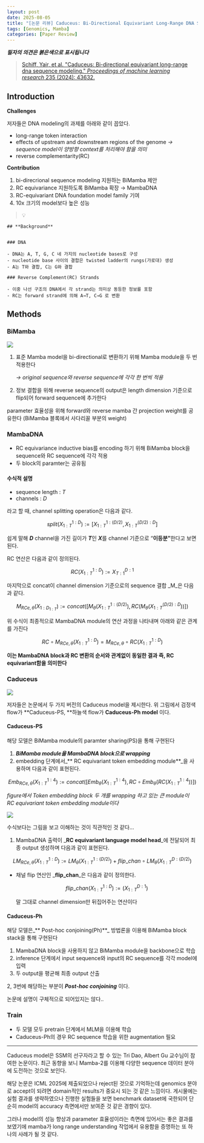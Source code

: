 ```yaml
---
layout: post
date: 2025-08-05
title: "[논문 리뷰] Caduceus: Bi-Directional Equivariant Long-Range DNA Sequence Modeling"
tags: [Genomics, Mamba]
categories: [Paper Review]
---
```


<span class="notion-red">_**필자의 의견은 붉은색으로 표시됩니다**_</span>


> [Schiff, Yair, et al. "Caduceus: Bi-directional equivariant long-range dna sequence modeling." ](https://pmc.ncbi.nlm.nih.gov/articles/PMC12189541/)[_Proceedings of machine learning research_](https://pmc.ncbi.nlm.nih.gov/articles/PMC12189541/)[ 235 (2024): 43632.](https://pmc.ncbi.nlm.nih.gov/articles/PMC12189541/)



## Introduction


**Challenges**


저자들은 DNA modeling의 과제를 아래와 같이 꼽았다.

- long-range token interaction
- effects of upstream and downstream regions of the genome 
_→ sequence model이 양방향 context를 처리해야 함을 의미_
- reverse complementarity(RC)

**Contribution**

1. bi-direcrional sequence modeling 지원하는 BiMamba 제안
1. RC equivariance 지원하도록 BiMamba 확장 → MambaDNA
1. RC-equivariant DNA foundation model family 기여
1. 10x 크기의 model보다 높은 성능

> 💡 


	## **Background**


	### DNA

	- DNA는 A, T, G, C 네 가지의 nucleotide bases로 구성
	- nucleotide base 사이의 결합은 twisted ladder의 rungs(가로대) 생성
	- A는 T와 결합, C는 G와 결합

	### Reverse Complement(RC) Strands

	- 이중 나선 구조의 DNA에서 각 strand는 의미상 동등한 정보를 포함
	- RC는 forward strand에 의해 A→T, C→G 로 변환


## Methods



### BiMamba


![](https://prod-files-secure.s3.us-west-2.amazonaws.com/542b861c-36a8-4051-84e5-8804b6728dba/2c247d59-7815-4980-99f0-8f0d21f445a7/image.png?X-Amz-Algorithm=AWS4-HMAC-SHA256&X-Amz-Content-Sha256=UNSIGNED-PAYLOAD&X-Amz-Credential=ASIAZI2LB4663MP33G7G%2F20250930%2Fus-west-2%2Fs3%2Faws4_request&X-Amz-Date=20250930T220108Z&X-Amz-Expires=3600&X-Amz-Security-Token=IQoJb3JpZ2luX2VjEG4aCXVzLXdlc3QtMiJHMEUCICZel%2BPBM%2BggUvItqPwziP9TuKORKATnRnCD5y4DlOFwAiEAkzqLBPaH8%2FiQxM%2BwLZfetaak5o40l8tv0h5CE5wAuUcqiAQI9%2F%2F%2F%2F%2F%2F%2F%2F%2F%2F%2FARAAGgw2Mzc0MjMxODM4MDUiDH6U3CyZen5zraq2xyrcA4doo35KFaJeWu9YgCGPcgfE9yLxyuhY98NLOa09ZUOfRNDfssgfSrl15eWMJZm1BW3wfTH0ypp8IpAvenNAP8HJ1ioAaAM9niqoL6FUnM1xyHdVtC6t9wfMc05ZXRk62aJQQ3N2NxhLZUvG5p4JwgcB3Z9VCT3Y9s8KCeDYKenm9rD0925H521qnT1fOg2PBRXmt3YD9Fi1bQFCuPkFFRFn7HiUclM14zm50uzTxTZ83G7JKWKcMEvyan%2B%2FHhFbyl5ShhO53g0HXdB8P4pnXv24dM%2FUgVAJRrzaVN80WAXbntcfb0frbagcGi2U2Fli6LqQITMsbwpf5q9euiQmJkGOVYi%2FgUkSZFWwsNWBYUFd5LBeWsTeoaWfODDrfeflHAzBoHbpHPjIgHVwzqlEUPLYICKNWs0hga36MU1WaQQKRFfNL0qk7j5sXGoDT2qxpO7tLk8QLviYM4txsb%2FvzzTzgMuweylCjyQC4DPETRNy5pGKDHZC7ToXHYbATf3aB5LnfernEuwqO9ar1ZgIuOUQJA7NXz0R32McYgVvoIHMz5caknIqi7Jfs%2BFQaw4y3jMIXy1RjjkHu0ZZ%2BeIGvOHGgdfuZhNYcQBMnUQEMLXzsI6i9zg7paBeCD1AMKef8cYGOqUByBKkwQCd7%2BpUcudG3D85Ug1wqM33idgkOvywB0vgz%2BfY%2BXUKkzPGVOdOcfV1Yjni2NwZ44qZGUfGWKn360mui3z0jalZ%2Fnm77jjhxdXaKDGPywTtJ5sGHMYan7CmLfmt0%2Bofvzk5a0eq32kq9%2BnbpFehxUCQa38%2BxU%2FEUp9ApHf86lGn%2BUf30nWe3clYfgwMmvZNss7qtnv%2FI%2FwJBv%2FUBVbjrV8%2F&X-Amz-Signature=6c17fcc4f4d4f5e5f66aba987b3e652ea17ac5cafa25b2d245ebb5e840514310&X-Amz-SignedHeaders=host&x-amz-checksum-mode=ENABLED&x-id=GetObject)

1. 표준 Mamba model을 bi-directional로 변환하기 위해 Mamba module을 두 번 적용한다

	_→ original sequence와 reverse sequence에 각각 한 번씩 적용_

1. 정보 결합을 위해 reverse sequence의 output은 length dimension 기준으로 flip되어 forward sequence에 추가한다

parameter 효율성을 위해 forward와 reverse mamba 간 projection weight를 공유한다 (BiMamba 블록에서 사다리꼴 부분의 weight)



### MambaDNA

- RC equivariance inductive bias를 encoding 하기 위해 BiMamba block을 sequence와 RC sequence에 각각 적용
- 두 block의 paramter는 공유됨


#### 수식적 설명

- sequence length : _T_
- channels : _D_

라고 할 때,  channel splitting operation은 다음과 같다.


$$
split(X^{1:D}_{1:T}):=[X^{1:(D/2)}_{1:T},X^{(D/2):D}_{1:T}]
$$


<span class="notion-red">쉽게 말해 </span><span class="notion-red">_**D**_</span><span class="notion-red"> channel을 가진 길이가 </span><span class="notion-red">_**T**_</span><span class="notion-red">인 </span><span class="notion-red">_**X**_</span><span class="notion-red">를 channel 기준으로 “</span><span class="notion-red">**이등분”**</span><span class="notion-red">한다고 보면 된다.</span>


RC 연산은 다음과 같이 정의된다.


$$
RC(X^{1:D}_{1:T}):=X^{D:1}_{T:1}
$$


마지막으로 concat이 channel dimension 기준으로의 sequence 결합 _M_은 다음과 같다.


$$
M_{RCe,\theta}(X_{1:D_{1:T}}):=concat([M_{\theta}(X^{1:(D/2)}_{1:T}),RC(M_{\theta}(X^{(D/2):D}_{1:T}))])
$$


위 수식이 최종적으로 MambaDNA module의 연산 과정을 나타내며 아래와 같은 관계를 가진다


$$
RC\circ M_{RCe,\theta}(X^{1:D}_{1:T}) = M_{RCe,\theta} \circ RC(X^{1:D}_{1:T})
$$


**이는 MambaDNA block과 RC 변환의 순서와 관계없이 동일한 결과 즉, RC equivariant함을 의미한다**



### Caduceus


![](https://prod-files-secure.s3.us-west-2.amazonaws.com/542b861c-36a8-4051-84e5-8804b6728dba/f94a60d7-8145-473b-aef9-7c68d3ec604a/image.png?X-Amz-Algorithm=AWS4-HMAC-SHA256&X-Amz-Content-Sha256=UNSIGNED-PAYLOAD&X-Amz-Credential=ASIAZI2LB4663MP33G7G%2F20250930%2Fus-west-2%2Fs3%2Faws4_request&X-Amz-Date=20250930T220108Z&X-Amz-Expires=3600&X-Amz-Security-Token=IQoJb3JpZ2luX2VjEG4aCXVzLXdlc3QtMiJHMEUCICZel%2BPBM%2BggUvItqPwziP9TuKORKATnRnCD5y4DlOFwAiEAkzqLBPaH8%2FiQxM%2BwLZfetaak5o40l8tv0h5CE5wAuUcqiAQI9%2F%2F%2F%2F%2F%2F%2F%2F%2F%2F%2FARAAGgw2Mzc0MjMxODM4MDUiDH6U3CyZen5zraq2xyrcA4doo35KFaJeWu9YgCGPcgfE9yLxyuhY98NLOa09ZUOfRNDfssgfSrl15eWMJZm1BW3wfTH0ypp8IpAvenNAP8HJ1ioAaAM9niqoL6FUnM1xyHdVtC6t9wfMc05ZXRk62aJQQ3N2NxhLZUvG5p4JwgcB3Z9VCT3Y9s8KCeDYKenm9rD0925H521qnT1fOg2PBRXmt3YD9Fi1bQFCuPkFFRFn7HiUclM14zm50uzTxTZ83G7JKWKcMEvyan%2B%2FHhFbyl5ShhO53g0HXdB8P4pnXv24dM%2FUgVAJRrzaVN80WAXbntcfb0frbagcGi2U2Fli6LqQITMsbwpf5q9euiQmJkGOVYi%2FgUkSZFWwsNWBYUFd5LBeWsTeoaWfODDrfeflHAzBoHbpHPjIgHVwzqlEUPLYICKNWs0hga36MU1WaQQKRFfNL0qk7j5sXGoDT2qxpO7tLk8QLviYM4txsb%2FvzzTzgMuweylCjyQC4DPETRNy5pGKDHZC7ToXHYbATf3aB5LnfernEuwqO9ar1ZgIuOUQJA7NXz0R32McYgVvoIHMz5caknIqi7Jfs%2BFQaw4y3jMIXy1RjjkHu0ZZ%2BeIGvOHGgdfuZhNYcQBMnUQEMLXzsI6i9zg7paBeCD1AMKef8cYGOqUByBKkwQCd7%2BpUcudG3D85Ug1wqM33idgkOvywB0vgz%2BfY%2BXUKkzPGVOdOcfV1Yjni2NwZ44qZGUfGWKn360mui3z0jalZ%2Fnm77jjhxdXaKDGPywTtJ5sGHMYan7CmLfmt0%2Bofvzk5a0eq32kq9%2BnbpFehxUCQa38%2BxU%2FEUp9ApHf86lGn%2BUf30nWe3clYfgwMmvZNss7qtnv%2FI%2FwJBv%2FUBVbjrV8%2F&X-Amz-Signature=3d0092aa8c03833004e99d3a5b8dfc588226f25dce4408168fb9e6b15c8043cb&X-Amz-SignedHeaders=host&x-amz-checksum-mode=ENABLED&x-id=GetObject)


저자들은 논문에서 두 가지 버전의 Caduceus model을 제시한다. 위 그림에서 검정색 flow가 **Caduceus-PS, **하늘색 flow가 **Caduceus-Ph model** 이다.



#### Caduceus-PS


해당 모델은 BiMamba module의 paramter sharing(PS)을 통해 구현된다

1. _**BiMamba module을 MambaDNA block으로 wrapping**_
1. embedding 단계에서_** RC equivariant token embedding module**_을 사용하며 다음과 같이 표현된다.

$$
Emb_{RCe,\theta}(X^{1:4}_{1:T}):=concat([Emb_{\theta}(X^{1:4}_{1:T}),RC \circ Emb_{\theta}(RC(X^{1:4}_{1:T}))])
$$


_figure에서 Token embedding block 두 개를 wrapping 하고 있는 큰 module이 RC equivariant token embedding module이다_


![](https://prod-files-secure.s3.us-west-2.amazonaws.com/542b861c-36a8-4051-84e5-8804b6728dba/b175e4da-71eb-4e91-8c23-a06dabe673c9/image.png?X-Amz-Algorithm=AWS4-HMAC-SHA256&X-Amz-Content-Sha256=UNSIGNED-PAYLOAD&X-Amz-Credential=ASIAZI2LB4663MP33G7G%2F20250930%2Fus-west-2%2Fs3%2Faws4_request&X-Amz-Date=20250930T220108Z&X-Amz-Expires=3600&X-Amz-Security-Token=IQoJb3JpZ2luX2VjEG4aCXVzLXdlc3QtMiJHMEUCICZel%2BPBM%2BggUvItqPwziP9TuKORKATnRnCD5y4DlOFwAiEAkzqLBPaH8%2FiQxM%2BwLZfetaak5o40l8tv0h5CE5wAuUcqiAQI9%2F%2F%2F%2F%2F%2F%2F%2F%2F%2F%2FARAAGgw2Mzc0MjMxODM4MDUiDH6U3CyZen5zraq2xyrcA4doo35KFaJeWu9YgCGPcgfE9yLxyuhY98NLOa09ZUOfRNDfssgfSrl15eWMJZm1BW3wfTH0ypp8IpAvenNAP8HJ1ioAaAM9niqoL6FUnM1xyHdVtC6t9wfMc05ZXRk62aJQQ3N2NxhLZUvG5p4JwgcB3Z9VCT3Y9s8KCeDYKenm9rD0925H521qnT1fOg2PBRXmt3YD9Fi1bQFCuPkFFRFn7HiUclM14zm50uzTxTZ83G7JKWKcMEvyan%2B%2FHhFbyl5ShhO53g0HXdB8P4pnXv24dM%2FUgVAJRrzaVN80WAXbntcfb0frbagcGi2U2Fli6LqQITMsbwpf5q9euiQmJkGOVYi%2FgUkSZFWwsNWBYUFd5LBeWsTeoaWfODDrfeflHAzBoHbpHPjIgHVwzqlEUPLYICKNWs0hga36MU1WaQQKRFfNL0qk7j5sXGoDT2qxpO7tLk8QLviYM4txsb%2FvzzTzgMuweylCjyQC4DPETRNy5pGKDHZC7ToXHYbATf3aB5LnfernEuwqO9ar1ZgIuOUQJA7NXz0R32McYgVvoIHMz5caknIqi7Jfs%2BFQaw4y3jMIXy1RjjkHu0ZZ%2BeIGvOHGgdfuZhNYcQBMnUQEMLXzsI6i9zg7paBeCD1AMKef8cYGOqUByBKkwQCd7%2BpUcudG3D85Ug1wqM33idgkOvywB0vgz%2BfY%2BXUKkzPGVOdOcfV1Yjni2NwZ44qZGUfGWKn360mui3z0jalZ%2Fnm77jjhxdXaKDGPywTtJ5sGHMYan7CmLfmt0%2Bofvzk5a0eq32kq9%2BnbpFehxUCQa38%2BxU%2FEUp9ApHf86lGn%2BUf30nWe3clYfgwMmvZNss7qtnv%2FI%2FwJBv%2FUBVbjrV8%2F&X-Amz-Signature=be059b3277aedb08dd93132e13ed128155d5426ddf11ac42fe54eecd5afb7fc7&X-Amz-SignedHeaders=host&x-amz-checksum-mode=ENABLED&x-id=GetObject)


<span class="notion-red">수식보다는 그림을 보고 이해하는 것이 직관적인 것 같다…</span>

1. MambaDNA 출력이 _**RC equivariant language model head**_에 전달되어 최종 output 생성하며 다음과 같이 표현된다.

$$
LM_{RCe,\theta}(X^{1:D}_{1:T}):= LM_{\theta}(X^{1:(D/2)}_{1:T})+flip\_chan\circ LM_{\theta}(X^{D:(D/2)}_{1:T})
$$

- 채널 flip 연산인 _**flip\_chan**_은 다음과 같이 정의한다.

	$$
	flip\_chan(X^{1:D}_{1:T}):=(X^{D:1}_{1:T})
	$$


	말 그대로 channel dimension만 뒤집어주는 연산이다



#### Caduceus-Ph


해당 모델은_** Post-hoc conjoining(Ph)**_ 방법론을 이용해 BiMamba block stack을 통해 구현된다

1. MambaDNA block을 사용하지 않고 BiMamba module을 backbone으로 학습
1. inference 단계에서 input sequence와 input의 RC sequence를 각각 model에 입력
1. 두 output을 평균해 최종 output 산출

2, 3번에 해당하는 부분이 _**Post-hoc conjoining**_ 이다.


<span class="notion-red">논문에 설명이 구체적으로 되어있지는 않다..</span>



### Train

- 두 모델 모두 pretrain 단계에서 MLM을 이용해 학습
- Caduceus-Ph의 경우 RC sequence 학습을 위한 augmentation 필요

---


<span class="notion-red">Caduceus model은 SSM의 선구자라고 할 수 있는 Tri Dao, Albert Gu 교수님이 참여한 논문이다. 최근 동향을 보니 Mamba-2를 이용해 다양한 sequence 데이터 분야에 도전하는 것으로 보인다.</span>


<span class="notion-red">해당 논문은 ICML 2025에 제출되었으나 reject된 것으로 기억하는데 genomics 분야로 accept이 되려면 domain적인 results가 중요시 되는 것 같은 느낌이다. 게시물에는 실험 결과를 생략하였으나 진행한 실험들을 보면 benchmark dataset에 국한되어 단순히 model의 accuracy 측면에서만 보여준 것 같은 경향이 있다.</span>


<span class="notion-red">그러나 model의 성능 향상과 parameter 효율성이라는 측면에 있어서는 좋은 결과를 보였기에 mamba가 long range understanding 작업에서 유용함을 증명하는 또 하나의 사례가 될 것 같다.</span>

